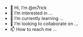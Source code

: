 - 👋 Hi, I’m @m7rick
- 👀 I’m interested in ...
- 🌱 I’m currently learning ...
- 💞️ I’m looking to collaborate on ...
- 📫 How to reach me ...

<!---
m7rick/m7rick is a ✨ special ✨ repository because its `README.md` (this file) appears on your GitHub profile.
You can click the Preview link to take a look at your changes.
--->
